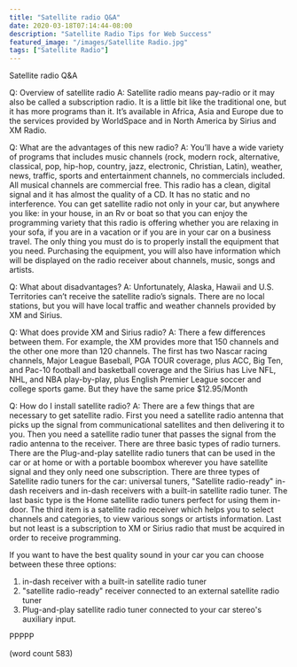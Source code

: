 ```yaml
---
title: "Satellite radio Q&A"
date: 2020-03-18T07:14:44-08:00
description: "Satellite Radio Tips for Web Success"
featured_image: "/images/Satellite Radio.jpg"
tags: ["Satellite Radio"]
---
```


Satellite radio Q&A

Q: Overview of satellite radio
A: Satellite radio means pay-radio or it may also be called a subscription radio. It is a little bit like the traditional one, but it has more programs than it. It’s available in Africa, Asia and Europe due to the services provided by WorldSpace and in North America by Sirius and XM Radio.

Q: What are the advantages of this new radio?
A: You’ll have a wide variety of programs that includes music channels (rock, modern rock, alternative, classical, pop, hip-hop, country, jazz, electronic, Christian,  Latin), weather, news, traffic, sports and entertainment channels, no commercials included. All musical channels are commercial free.
This radio has a clean, digital signal and it has almost the quality of a CD. It has no static and no interference.
You can get satellite radio not only in your car, but anywhere you like: in your house, in an Rv or boat so that you can enjoy the programming variety that this radio is offering whether you are relaxing in your sofa, if you are in a vacation or if you are in your car on a business travel. The only thing you must do is to properly install the equipment that you need. 
Purchasing the equipment, you will also have information which will be displayed on the radio receiver about channels, music, songs and artists.
        

Q: What about disadvantages?
A: Unfortunately, Alaska, Hawaii and U.S. Territories can’t receive the satellite radio’s signals.
There are no local stations, but you will have local traffic and weather channels provided by XM and Sirius.

Q: What does provide XM and Sirius radio?
A: There a few differences between them. For example, the XM provides more that 150 channels and the other one more than 120 channels. The first has two Nascar racing channels, Major League Baseball, PGA TOUR coverage, plus ACC, Big Ten, and Pac-10 football and basketball coverage and the Sirius has Live NFL, NHL, and NBA play-by-play, plus English Premier League soccer and college sports game. But they have the same price $12.95/Month

Q: How do I install satellite radio?
A: There are a few things that are necessary to get satellite radio. 
First you need a satellite radio antenna that picks up the signal from communicational satellites and then delivering it to you.
Then you need a satellite radio tuner that passes the signal from the radio antenna to the receiver. There are three basic types of radio turners. There are the Plug-and-play satellite radio tuners that can be used in the car or at home or with a portable boombox wherever you have satellite signal and they only need one subscription. There are three types of Satellite radio tuners for the car: universal tuners, "Satellite radio-ready" in-dash receivers and in-dash receivers with a built-in satellite radio tuner. The last basic type is the Home satellite radio tuners perfect for using them in-door.
The third item is a satellite radio receiver which helps you to select channels and categories, to view various songs or artists information.
Last but not least is a subscription to XM or Sirius radio that must be acquired in order to receive programming.

If you want to have the best quality sound in your car you can choose between these three options: 
1. in-dash receiver with a built-in satellite radio tuner
2. "satellite radio-ready" receiver connected to an external satellite radio tuner
3. Plug-and-play satellite radio tuner connected to your car stereo's auxiliary input.

PPPPP

(word count 583)

